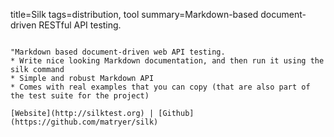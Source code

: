 title=Silk
tags=distribution, tool
summary=Markdown-based document-driven RESTful API testing.
~~~~~~

"Markdown based document-driven web API testing.
* Write nice looking Markdown documentation, and then run it using the silk command
* Simple and robust Markdown API
* Comes with real examples that you can copy (that are also part of the test suite for the project)

[Website](http://silktest.org) | [Github](https://github.com/matryer/silk)

